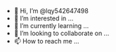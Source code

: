- 👋 Hi, I’m @lqy542647498
- 👀 I’m interested in ...
- 🌱 I’m currently learning ...
- 💞️ I’m looking to collaborate on ...
- 📫 How to reach me ...

<!---
lqy542647498/lqy542647498 is a ✨ special ✨ repository because its `README.md` (this file) appears on your GitHub profile.
You can click the Preview link to take a look at your changes.
--->


